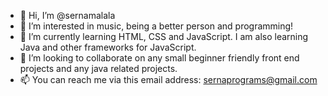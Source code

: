 - 👋 Hi, I’m @sernamalala
- 👀 I’m interested in music, being a better person and programming!
- 🌱 I’m currently learning HTML, CSS and JavaScript. I am also learning Java  and other frameworks for JavaScript.
- 💞️ I’m looking to collaborate on any small beginner friendly front end projects and any java related projects.
- 📫 You can reach me via this email address: sernaprograms@gmail.com

<!---
sernamalala/sernamalala is a ✨ special ✨ repository because its `README.md` (this file) appears on your GitHub profile.
You can click the Preview link to take a look at your changes.
--->
